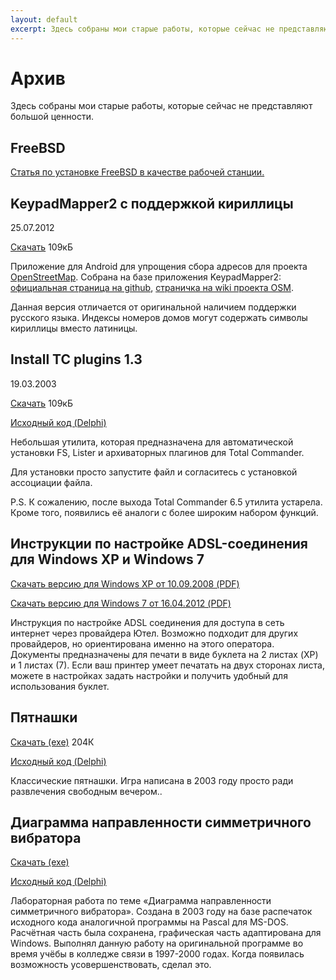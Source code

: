 ```yaml
---
layout: default
excerpt: Здесь собраны мои старые работы, которые сейчас не представляют большой ценности
---
```

# Архив

Здесь собраны мои старые работы, которые сейчас не представляют большой ценности.

## FreeBSD

[Статья по установке FreeBSD в качестве рабочей станции.](/FreeBSD/desktop/)

## KeypadMapper2 с поддержкой кириллицы

25.07.2012

[Скачать](/download/KeypadMapper2mod.apk) 109кБ

Приложение для Android для упрощения сбора адресов для проекта [OpenStreetMap](http://www.openstreetmap.org). Собрана на базе приложения KeypadMapper2: [официальная страница на github](https://github.com/cobra/KeypadMapper2), [страничка на wiki проекта OSM](http://wiki.openstreetmap.org/wiki/KeypadMapper).

Данная версия отличается от оригинальной наличием поддержки русского языка. Индексы номеров домов могут содержать символы кириллицы вместо латиницы.

## Install TC plugins 1.3

19.03.2003

[Скачать](/download/inst_tc_plugins.zip) 109кБ

[Исходный код (Delphi)](/download/install_tc_plugins_src.zip)

Небольшая утилита, которая предназначена для автоматической установки FS, Lister и архиваторных плагинов для Total Commander.

Для установки просто запустите файл и согласитесь с установкой ассоциации файла.

P.S. К сожалению, после выхода Total Commander 6.5 утилита устарела. Кроме того, появились её аналоги с более широким набором функций.

## Инструкции по настройке ADSL-соединения для Windows XP и Windows 7

[Скачать версию для Windows XP от 10.09.2008 (PDF)](/download/internet-adsl.pdf)

[Скачать версию для Windows 7 от 16.04.2012 (PDF)](/download/internet-adsl-win7.pdf)

Инструкция по настройке ADSL соединения для доступа в сеть интернет через провайдера Ютел. Возможно подходит для других провайдеров, но ориентирована именно на этого оператора. Документы предназначены для печати в виде буклета на 2 листах (XP) и 1 листах (7). Если ваш принтер умеет печатать на двух сторонах листа, можете в настройках задать настройки и получить удобный для использования буклет.

## Пятнашки

[Скачать (exe)](/download/15.exe) 204К

[Исходный код (Delphi)](/download/15.zip)

Классические пятнашки. Игра написана в 2003 году просто ради развлечения свободным вечером..

## Диаграмма направленности симметричного вибратора

[Скачать (exe)](/download/dn_sv.exe)

[Исходный код (Delphi)](/download/dn_sv.zip)

Лабораторная работа по теме &laquo;Диаграмма направленности симметричного вибратора&raquo;. Создана в 2003 году на базе распечаток исходного кода аналогичной программы на Pascal для MS-DOS. Расчётная часть была сохранена, графическая часть адаптирована для Windows. Выполнял данную работу на оригинальной программе во время учёбы в колледже связи в 1997-2000 годах. Когда появилась возможность усовершенствовать, сделал это.
